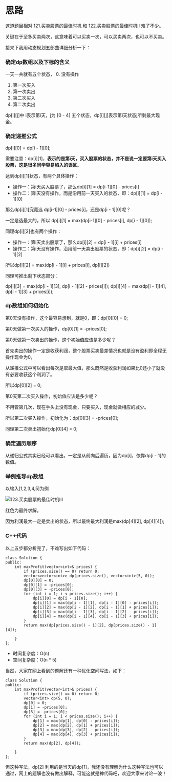 # 思路 

这道题目相对 121.买卖股票的最佳时机 和 122.买卖股票的最佳时机II 难了不少。

关键在于至多买卖两次，这意味着可以买卖一次，可以买卖两次，也可以不买卖。

接来下我用动态规划五部曲详细分析一下：

### 确定dp数组以及下标的含义

一天一共就有五个状态，
0. 没有操作 
1. 第一次买入
2. 第一次卖出 
3. 第二次买入
4. 第二次卖出 

dp[i][j]中 i表示第i天，j为 [0 - 4] 五个状态，dp[i][j]表示第i天状态j所剩最大现金。

### 确定递推公式

dp[i][0] = dp[i - 1][0];

需要注意：dp[i][1]，**表示的是第i天，买入股票的状态，并不是说一定要第i天买入股票，这是很多同学容易陷入的误区**。

达到dp[i][1]状态，有两个具体操作：

* 操作一：第i天买入股票了，那么dp[i][1] = dp[i-1][0] - prices[i] 
* 操作二：第i天没有操作，而是沿用前一天买入的状态，即：dp[i][1] = dp[i - 1][0] 

那么dp[i][1]究竟选 dp[i-1][0] - prices[i]，还是dp[i - 1][0]呢？ 

一定是选最大的，所以 dp[i][1] = max(dp[i-1][0] - prices[i], dp[i - 1][0]);

同理dp[i][2]也有两个操作：

* 操作一：第i天卖出股票了，那么dp[i][2] = dp[i - 1][i] + prices[i]
* 操作二：第i天没有操作，沿用前一天卖出股票的状态，即：dp[i][2] = dp[i - 1][2]

所以dp[i][2] = max(dp[i - 1][i] + prices[i], dp[i][2])

同理可推出剩下状态部分：

dp[i][3] = max(dp[i - 1][3], dp[i - 1][2] - prices[i]);
dp[i][4] = max(dp[i - 1][4], dp[i - 1][3] + prices[i]); 


### dp数组如何初始化


第0天没有操作，这个最容易想到，就是0，即：dp[0][0] = 0; 

第0天做第一次买入的操作，dp[0][1] = -prices[0]; 

第0天做第一次卖出的操作，这个初始值应该是多少呢？

首先卖出的操作一定是收获利润，整个股票买卖最差情况也就是没有盈利即全程无操作现金为0，

从递推公式中可以看出每次是取最大值，那么既然是收获利润如果比0还小了就没有必要收获这个利润了。

所以dp[0][2] = 0;

第0天第二次买入操作，初始值应该是多少呢？

不用管第几次，现在手头上没有现金，只要买入，现金就做相应的减少。

所以第二次买入操作，初始化为：dp[0][3] = -prices[0];

同理第二次卖出初始化dp[0][4] = 0;

### 确定遍历顺序

从递归公式其实已经可以看出，一定是从前向后遍历，因为dp[i]，依靠dp[i - 1]的数值。


### 举例推导dp数组

以输入[1,2,3,4,5]为例


![123.买卖股票的最佳时机III](https://img-blog.csdnimg.cn/20201228181724295.png)

红色为最终求解。

因为利润最大一定是卖出的状态，所以最终最大利润是max(dp[4][2], dp[4][4]);

### C++代码 

以上五步都分析完了，不难写出如下代码：

```
class Solution {
public:
    int maxProfit(vector<int>& prices) {
        if (prices.size() == 0) return 0;
        vector<vector<int>> dp(prices.size(), vector<int>(5, 0));
        dp[0][0] = 0;
        dp[0][1] = -prices[0];
        dp[0][3] = -prices[0];
        for (int i = 1; i < prices.size(); i++) {
            dp[i][0] = dp[i - 1][0];
            dp[i][1] = max(dp[i - 1][1], dp[i - 1][0] - prices[i]);
            dp[i][2] = max(dp[i - 1][2], dp[i - 1][1] + prices[i]);
            dp[i][3] = max(dp[i - 1][3], dp[i - 1][2] - prices[i]);
            dp[i][4] = max(dp[i - 1][4], dp[i - 1][3] + prices[i]);
        }
        return max(dp[prices.size() - 1][2], dp[prices.size() - 1][4]);

    }
};
```

* 时间复杂度：O(n)
* 空间复杂度：O(n * 5)



当然，大家在网上看到的题解还有一种优化空间写法，如下：

```
class Solution {
public:
    int maxProfit(vector<int>& prices) {
        if (prices.size() == 0) return 0;
        vector<int> dp(5, 0);
        dp[0] = 0;
        dp[1] = -prices[0];
        dp[3] = -prices[0];
        for (int i = 1; i < prices.size(); i++) {
            dp[1] = max(dp[1], dp[0] - prices[i]);
            dp[2] = max(dp[2], dp[1] + prices[i]);
            dp[3] = max(dp[3], dp[2] - prices[i]);
            dp[4] = max(dp[4], dp[3] + prices[i]);
        }
        return max(dp[2], dp[4]);

    }
};
```
但这种写法，dp[2] 利用的是当天的dp[1]，我还没有理解为什么这种写法也可以通过，网上的题解也没有做出解释，可能这就是神代码吧，欢迎大家来讨论一波！
